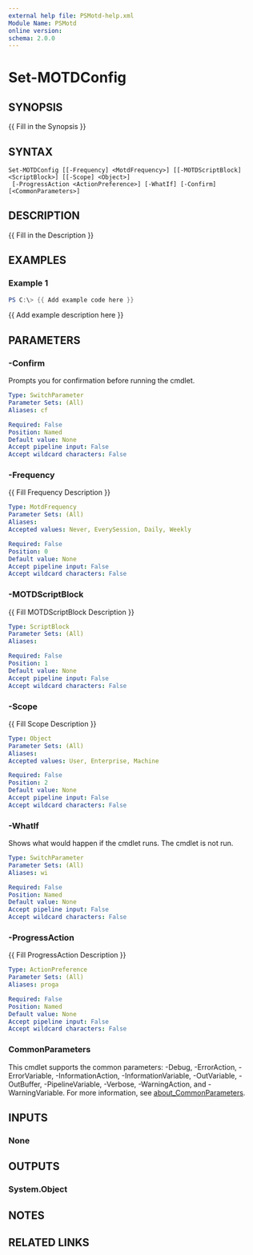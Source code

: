 ```yaml
---
external help file: PSMotd-help.xml
Module Name: PSMotd
online version:
schema: 2.0.0
---
```


# Set-MOTDConfig

## SYNOPSIS
{{ Fill in the Synopsis }}

## SYNTAX

```
Set-MOTDConfig [[-Frequency] <MotdFrequency>] [[-MOTDScriptBlock] <ScriptBlock>] [[-Scope] <Object>]
 [-ProgressAction <ActionPreference>] [-WhatIf] [-Confirm] [<CommonParameters>]
```

## DESCRIPTION
{{ Fill in the Description }}

## EXAMPLES

### Example 1
```powershell
PS C:\> {{ Add example code here }}
```

{{ Add example description here }}

## PARAMETERS

### -Confirm
Prompts you for confirmation before running the cmdlet.

```yaml
Type: SwitchParameter
Parameter Sets: (All)
Aliases: cf

Required: False
Position: Named
Default value: None
Accept pipeline input: False
Accept wildcard characters: False
```

### -Frequency
{{ Fill Frequency Description }}

```yaml
Type: MotdFrequency
Parameter Sets: (All)
Aliases:
Accepted values: Never, EverySession, Daily, Weekly

Required: False
Position: 0
Default value: None
Accept pipeline input: False
Accept wildcard characters: False
```

### -MOTDScriptBlock
{{ Fill MOTDScriptBlock Description }}

```yaml
Type: ScriptBlock
Parameter Sets: (All)
Aliases:

Required: False
Position: 1
Default value: None
Accept pipeline input: False
Accept wildcard characters: False
```

### -Scope
{{ Fill Scope Description }}

```yaml
Type: Object
Parameter Sets: (All)
Aliases:
Accepted values: User, Enterprise, Machine

Required: False
Position: 2
Default value: None
Accept pipeline input: False
Accept wildcard characters: False
```

### -WhatIf
Shows what would happen if the cmdlet runs. The cmdlet is not run.

```yaml
Type: SwitchParameter
Parameter Sets: (All)
Aliases: wi

Required: False
Position: Named
Default value: None
Accept pipeline input: False
Accept wildcard characters: False
```

### -ProgressAction
{{ Fill ProgressAction Description }}

```yaml
Type: ActionPreference
Parameter Sets: (All)
Aliases: proga

Required: False
Position: Named
Default value: None
Accept pipeline input: False
Accept wildcard characters: False
```

### CommonParameters
This cmdlet supports the common parameters: -Debug, -ErrorAction, -ErrorVariable, -InformationAction, -InformationVariable, -OutVariable, -OutBuffer, -PipelineVariable, -Verbose, -WarningAction, and -WarningVariable. For more information, see [about_CommonParameters](http://go.microsoft.com/fwlink/?LinkID=113216).

## INPUTS

### None

## OUTPUTS

### System.Object
## NOTES

## RELATED LINKS
